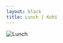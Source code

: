 ```yaml
---
layout: black
title: Lunch | Kohi
---
```

![Lunch](https://wcajhq.bn.files.1drv.com/y4m2KUXBM4SWvuzckRqK4w4ddK_auDHjj7YFZq809UNaQufEwgyiSEMyyeOELUkBjLiSfYIPV5KQfB5YtmEF730uYkYLY9ar0hm3JUdSvFQNLoBkpB9Nd1197w_CNn_yYR9PivqvNh-k8iIwpvtKRRhLEd3TALQ8ZYLH_Xpe_2DLOqDv0cybEiMIC6WXkhH5uuUmp8USI-ocpkkaYFhcGY6CA?width=1024&height=577&cropmode=none)

